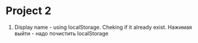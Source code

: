 # Project 2

1. Display name - using localStorage. Cheking if it already exist.
Нажимая выйти - надо почистить localStorage
